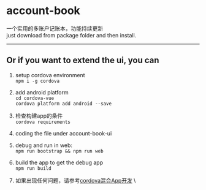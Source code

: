 # account-book
一个实用的多账户记账本，功能持续更新 \
just download from package folder and then install.

***

## Or if you want to extend the ui, you can 

1. setup cordova environment \
`npm i -g cordova`

2. add android platform \
`cd cordova-vue` \
`cordova platform add android --save`

3. 检查构建app的条件 \
`cordova requirements`

4. coding the file under account-book-ui

5. debug and run in web: \
`npm run bootstrap && npm run web`

6. build the app to get the debug app\
`npm run build `

7.  如果出现任何问题，请参考[cordova混合App开发](https://blog.csdn.net/saucxs/article/details/93715133) \


